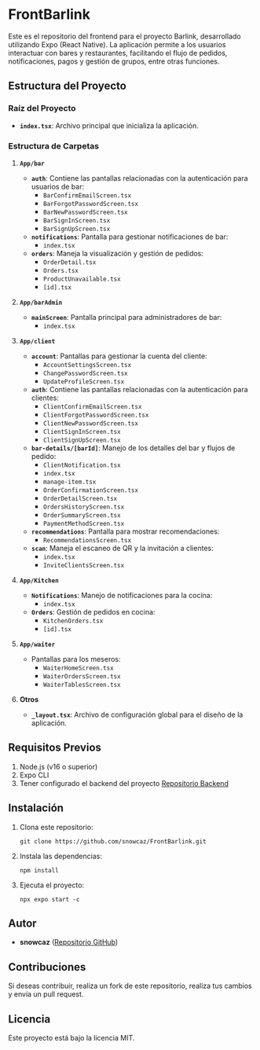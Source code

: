 
# FrontBarlink

Este es el repositorio del frontend para el proyecto Barlink, desarrollado utilizando Expo (React Native). La aplicación permite a los usuarios interactuar con bares y restaurantes, facilitando el flujo de pedidos, notificaciones, pagos y gestión de grupos, entre otras funciones.

## Estructura del Proyecto

### Raíz del Proyecto
- **`index.tsx`**: Archivo principal que inicializa la aplicación.

### Estructura de Carpetas

1. **`App/bar`**
   - **`auth`**: Contiene las pantallas relacionadas con la autenticación para usuarios de bar:
     - `BarConfirmEmailScreen.tsx`
     - `BarForgotPasswordScreen.tsx`
     - `BarNewPasswordScreen.tsx`
     - `BarSignInScreen.tsx`
     - `BarSignUpScreen.tsx`
   - **`notifications`**: Pantalla para gestionar notificaciones de bar:
     - `index.tsx`
   - **`orders`**: Maneja la visualización y gestión de pedidos:
     - `OrderDetail.tsx`
     - `Orders.tsx`
     - `ProductUnavailable.tsx`
     - `[id].tsx`

2. **`App/barAdmin`**
   - **`mainScreen`**: Pantalla principal para administradores de bar:
     - `index.tsx`

3. **`App/client`**
   - **`account`**: Pantallas para gestionar la cuenta del cliente:
     - `AccountSettingsScreen.tsx`
     - `ChangePasswordScreen.tsx`
     - `UpdateProfileScreen.tsx`
   - **`auth`**: Contiene las pantallas relacionadas con la autenticación para clientes:
     - `ClientConfirmEmailScreen.tsx`
     - `ClientForgotPasswordScreen.tsx`
     - `ClientNewPasswordScreen.tsx`
     - `ClientSignInScreen.tsx`
     - `ClientSignUpScreen.tsx`
   - **`bar-details/[barId]`**: Manejo de los detalles del bar y flujos de pedido:
     - `ClientNotification.tsx`
     - `index.tsx`
     - `manage-item.tsx`
     - `OrderConfirmationScreen.tsx`
     - `OrderDetailScreen.tsx`
     - `OrdersHistoryScreen.tsx`
     - `OrderSummaryScreen.tsx`
     - `PaymentMethodScreen.tsx`
   - **`recommendations`**: Pantalla para mostrar recomendaciones:
     - `RecommendationsScreen.tsx`
   - **`scan`**: Maneja el escaneo de QR y la invitación a clientes:
     - `index.tsx`
     - `InviteClientsScreen.tsx`

4. **`App/Kitchen`**
   - **`Notifications`**: Manejo de notificaciones para la cocina:
     - `index.tsx`
   - **`Orders`**: Gestión de pedidos en cocina:
     - `KitchenOrders.tsx`
     - `[id].tsx`

5. **`App/waiter`**
   - Pantallas para los meseros:
     - `WaiterHomeScreen.tsx`
     - `WaiterOrdersScreen.tsx`
     - `WaiterTablesScreen.tsx`

6. **Otros**
   - **`_layout.tsx`**: Archivo de configuración global para el diseño de la aplicación.

## Requisitos Previos
1. Node.js (v16 o superior)
2. Expo CLI
3. Tener configurado el backend del proyecto [Repositorio Backend](https://github.com/snowcaz/ProyectoBarlink)

## Instalación
1. Clona este repositorio:
   ```
   git clone https://github.com/snowcaz/FrontBarlink.git
   ```
2. Instala las dependencias:
   ```
   npm install
   ```
3. Ejecuta el proyecto:
   ```
   npx expo start -c
   ```

## Autor
- **snowcaz** ([Repositorio GitHub](https://github.com/snowcaz/FrontBarlink))

## Contribuciones
Si deseas contribuir, realiza un fork de este repositorio, realiza tus cambios y envía un pull request.

## Licencia
Este proyecto está bajo la licencia MIT.
